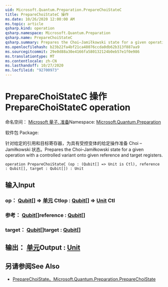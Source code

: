 ```yaml
---
uid: Microsoft.Quantum.Preparation.PrepareChoiStateC
title: PrepareChoiStateC 操作
ms.date: 10/26/2020 12:00:00 AM
ms.topic: article
qsharp.kind: operation
qsharp.namespace: Microsoft.Quantum.Preparation
qsharp.name: PrepareChoiStateC
qsharp.summary: Prepares the Choi–Jamiłkowski state for a given operation with a controlled variant onto given reference and target registers.
ms.openlocfilehash: b23b22fa4bf21ca48076ccda0db62b313f887aa9
ms.sourcegitcommit: 29e0d88a30e4166fa580132124b0eb57e1f0e986
ms.translationtype: MT
ms.contentlocale: zh-CN
ms.lasthandoff: 10/27/2020
ms.locfileid: "92700973"
---
```

# <a name="preparechoistatec-operation"></a><span data-ttu-id="070d1-102">PrepareChoiStateC 操作</span><span class="sxs-lookup"><span data-stu-id="070d1-102">PrepareChoiStateC operation</span></span>

<span data-ttu-id="070d1-103">命名空间： [Microsoft 量子. 准备](xref:Microsoft.Quantum.Preparation)</span><span class="sxs-lookup"><span data-stu-id="070d1-103">Namespace: [Microsoft.Quantum.Preparation](xref:Microsoft.Quantum.Preparation)</span></span>

<span data-ttu-id="070d1-104">软件包 [](https://nuget.org/packages/)</span><span class="sxs-lookup"><span data-stu-id="070d1-104">Package: [](https://nuget.org/packages/)</span></span>


<span data-ttu-id="070d1-105">针对给定的引用和目标寄存器，为具有受控变体的给定操作准备 Choi – Jamiłkowski 状态。</span><span class="sxs-lookup"><span data-stu-id="070d1-105">Prepares the Choi–Jamiłkowski state for a given operation with a controlled variant onto given reference and target registers.</span></span>

```qsharp
operation PrepareChoiStateC (op : (Qubit[] => Unit is Ctl), reference : Qubit[], target : Qubit[]) : Unit
```


## <a name="input"></a><span data-ttu-id="070d1-106">输入</span><span class="sxs-lookup"><span data-stu-id="070d1-106">Input</span></span>

### <a name="op--qubit--unit-ctl"></a><span data-ttu-id="070d1-107">op： [Qubit](xref:microsoft.quantum.lang-ref.qubit)[] => [单元](xref:microsoft.quantum.lang-ref.unit) Ctl</span><span class="sxs-lookup"><span data-stu-id="070d1-107">op : [Qubit](xref:microsoft.quantum.lang-ref.qubit)[] => [Unit](xref:microsoft.quantum.lang-ref.unit) Ctl</span></span>




### <a name="reference--qubit"></a><span data-ttu-id="070d1-108">参考： [Qubit](xref:microsoft.quantum.lang-ref.qubit)[]</span><span class="sxs-lookup"><span data-stu-id="070d1-108">reference : [Qubit](xref:microsoft.quantum.lang-ref.qubit)[]</span></span>




### <a name="target--qubit"></a><span data-ttu-id="070d1-109">target： [Qubit](xref:microsoft.quantum.lang-ref.qubit)[]</span><span class="sxs-lookup"><span data-stu-id="070d1-109">target : [Qubit](xref:microsoft.quantum.lang-ref.qubit)[]</span></span>





## <a name="output--unit"></a><span data-ttu-id="070d1-110">输出： [单元](xref:microsoft.quantum.lang-ref.unit)</span><span class="sxs-lookup"><span data-stu-id="070d1-110">Output : [Unit](xref:microsoft.quantum.lang-ref.unit)</span></span>



## <a name="see-also"></a><span data-ttu-id="070d1-111">另请参阅</span><span class="sxs-lookup"><span data-stu-id="070d1-111">See Also</span></span>

- [<span data-ttu-id="070d1-112">PrepareChoiState。</span><span class="sxs-lookup"><span data-stu-id="070d1-112">Microsoft.Quantum.Preparation.PrepareChoiState</span></span>](xref:Microsoft.Quantum.Preparation.PrepareChoiState)